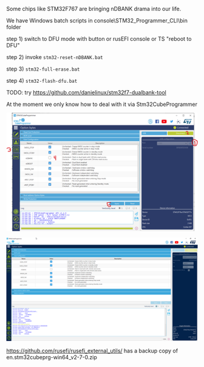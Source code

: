 Some chips like STM32F767 are bringing nDBANK drama into our life.

We have Windows batch scripts in console\STM32_Programmer_CLI\bin folder

step 1) switch to DFU mode with button or rusEFI console or TS "reboot to DFU"

step 2) invoke ``stm32-reset-nDBANK.bat``

step 3) ``stm32-full-erase.bat``

step 4) ``stm32-flash-dfu.bat``


TODO: try https://github.com/danielinux/stm32f7-dualbank-tool

At the moment we only know how to deal with it via Stm32CubeProgrammer

![x](HOWTO/nDBANK/stm32prog-steps.png)

![x](HOWTO/nDBANK/stm32prog-result.png)


https://github.com/rusefi/rusefi_external_utils/ has a backup copy of en.stm32cubeprg-win64_v2-7-0.zip